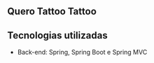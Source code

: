<h2>Quero Tattoo Tattoo</h2>

 
<h2> Tecnologias utilizadas </h2>
<ul>
<li> Back-end:  Spring, Spring Boot e Spring MVC </li>
</ul>